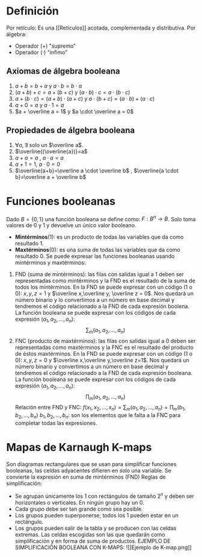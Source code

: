# Definición
Por retículo: Es una [[Retículos]] acotada, complementada y distributiva.
Por álgebra:
- Operador (+) "supremo"
- Operador ($\cdot$) "ínfimo"
## Axiomas de álgebra booleana
1. $a+b  = b+a$ y $a \cdot b = b \cdot a$
2. $(a+b)+c=a+(b+c)$ y $(a \cdot b) \cdot c = a \cdot (b \cdot c)$
3. $a+(b \cdot c) = (a+b) \cdot (a+c)$ y $a \cdot(b+c)= (a \cdot b) + (a \cdot c)$
4. $a+0 = a$ y $a \cdot 1 = a$
5. $a + \overline a = 1$ y $a \cdot \overline a = 0$
## Propiedades de álgebra booleana
1. $\forall a, \exists$ solo un $\overline a$.
2. $\overline{(\overline{a})}=a$
3. $a+a =a$ , $a \cdot a = a$
4. $a+1 = 1$, $a \cdot 0 = 0$
5. $\overline{a+b}=\overline a \cdot \overline b$ , $\overline{a \cdot b}=\overline a + \overline b$
# Funciones booleanas
Dado $B = \{0,1\}$ una función booleana se define como: $F:B^{n} \rightarrow B$. Solo toma valores de 0 y 1 y devuelve un único valor booleano.
- **Mintérminos**(1): es un producto de todas las variables que da como resultado 1.
- **Maxtérminos**(0): es una suma de todas las variables que da como resultado 0.
Se puede expresar las funciones booleanas usando mintérminos y maxtérminos:
1. FND (suma de mintérminos): las filas con salidas igual a 1 deben ser representadas como mintérminos y la FND es el resultado de la suma de todos los mintérminos.
   En la FND se puede expresar con un código (1 o 0): $x, y, z = 1$ y $\overline x,\overline y, \overline z = 0$.
   Nos quedará un número binario y lo convertimos a un número en base decimal y tendremos el código relacionado a la FND de cada expresión boolena. La función booleana se puede expresar con los códigos de cada expresión $(a_{1},a_{2},\dots,a_{n})$:
   $$
\sum_{m}(a_{1},a_{2},\dots,a_{n})
$$
2. FNC (producto de maxtérminos): las filas con salidas igual a 0 deben ser representadas como maxtérminos y la FNC es el resultado del producto de éstos maxtérminos.
   En la FND se puede expresar con un código (1 o 0): $x,y,z=0$ y $\overline x,\overline y,\overline z=1$.
   Nos quedará un número binario y convertimos a un número en base decimal y tendremos el código relacionado a la FND de cada expresión booleana. La función booleana se puede expresar con los códigos de cada expresión $(a_{1},a_{2},\dots,a_{n})$:
   $$
   \prod_{m}(a_{1},a_{2},\dots,a_{n})
$$
Relación entre FND y FNC: $f(x_{1},x_{2},\dots ,x_{n})=\sum_{m}(a_{1},a_{2},\dots,a_{n})=\prod_{m}(b_{1},b_{2},\dots,b_{n})$
$b_{1},b_{2},\dots,b_{n}$: son los elementos que le falta a la FNC para completar todas las expresiones.
# Mapas de Karnaugh K-maps
Son diagramas rectangulares que se usan para simplificar funciones booleanas, las celdas adyacentes difieren en solo una variable. Se convierte la expresión en suma de mintérminos (FND)
Reglas de simplificación:
- Se agrupan únicamente los 1 con rectángulos de tamaño $2^{n}$ y deben ser horizontales o verticales. En ningún grupo hay un 0.
- Cada grupo debe ser tan grande como sea posible.
- Los grupos pueden superponerse, todos los 1 pueden estar en un rectángulo.
- Los grupos pueden salir de la tabla y se producen con las celdas extremas.
Las celdas escogidas son las que quedarán como simplificación y en forma de suma de productos.
EJEMPLO DE SIMPLIFICACIÓN BOOLEANA CON K-MAPS:
![[Ejemplo de K-map.png]]